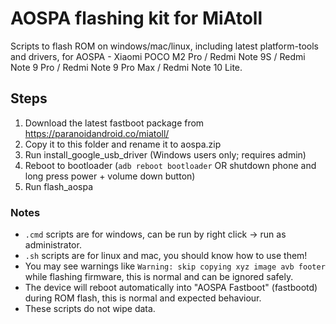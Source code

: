 # AOSPA flashing kit for MiAtoll

Scripts to flash ROM on windows/mac/linux, including latest platform-tools and drivers, for AOSPA - Xiaomi POCO M2 Pro / Redmi Note 9S / Redmi Note 9 Pro / Redmi Note 9 Pro Max / Redmi Note 10 Lite.

## Steps

1. Download the latest fastboot package from https://paranoidandroid.co/miatoll/
2. Copy it to this folder and rename it to aospa.zip
3. Run install_google_usb_driver (Windows users only; requires admin)
4. Reboot to bootloader (`adb reboot bootloader` OR shutdown phone and long press power + volume down button)
5. Run flash_aospa

### Notes
- `.cmd` scripts are for windows, can be run by right click -> run as administrator.
- `.sh` scripts are for linux and mac, you should know how to use them!
- You may see warnings like `Warning: skip copying xyz image avb footer` while flashing firmware, this is normal and can be ignored safely.
- The device will reboot automatically into "AOSPA Fastboot" (fastbootd) during ROM flash, this is normal and expected behaviour.
- These scripts do not wipe data.
